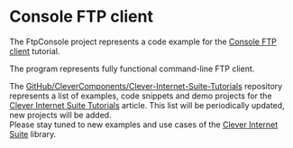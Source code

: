 # Console FTP client

The FtpConsole project represents a code example for the [Console FTP client](https://www.clevercomponents.com/portal/kb/a73/console-ftp-client.aspx) tutorial.   

The program represents fully functional command-line FTP client.   

The [GitHub/CleverComponents/Clever-Internet-Suite-Tutorials](https://github.com/CleverComponents/Clever-Internet-Suite-Tutorials) repository represents a list of examples, code snippets and demo projects for the [Clever Internet Suite Tutorials](https://www.clevercomponents.com/articles/article035/) article. This list will be periodically updated, new projects will be added.   
Please stay tuned to new examples and use cases of the [Clever Internet Suite](https://www.clevercomponents.com/products/inetsuite/) library.
